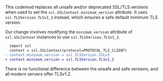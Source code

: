 This codemod replaces all unsafe and/or deprecated SSL/TLS versions when used
to set the `ssl.SSLContext.minimum_version` attribute. It uses
`ssl.TLSVersion.TLSv1_2` instead, which ensures a safe default minimum TLS
version.

Our change involves modifying the `minimum_version` attribute of
`ssl.SSLContext` instances to use `ssl.TLSVersion.TLSv1_2`.

```diff
  import ssl
  context = ssl.SSLContext(protocol=PROTOCOL_TLS_CLIENT)
- context.minimum_version = ssl.TLSVersion.SSLv3
+ context.minimum_version = ssl.TLSVersion.TLSv1_2
```

There is no functional difference between the unsafe and safe versions, and all modern servers offer TLSv1.2.
